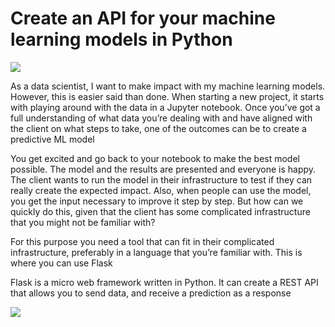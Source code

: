 # Create an API for your machine learning models in Python

![](https://media.giphy.com/media/U4FkC2VqpeNRHjTDQ5/giphy.gif)

As a data scientist, I want to make impact with my machine learning models. However, this is easier said than done. When starting a new project, it starts with playing around with the data in a Jupyter notebook. Once you’ve got a full understanding of what data you’re dealing with and have aligned with the client on what steps to take, one of the outcomes can be to create a predictive ML model

You get excited and go back to your notebook to make the best model possible. The model and the results are presented and everyone is happy. The client wants to run the model in their infrastructure to test if they can really create the expected impact. Also, when people can use the model, you get the input necessary to improve it step by step. But how can we quickly do this, given that the client has some complicated infrastructure that you might not be familiar with?

For this purpose you need a tool that can fit in their complicated infrastructure, preferably in a language that you’re familiar with. This is where you can use Flask

Flask is a micro web framework written in Python. It can create a REST API that allows you to send data, and receive a prediction as a response

![](https://drive.google.com/uc?export=view&id=1i7fzIUxz-oEs8V4uMdoZCQUl51NMrbVz)
